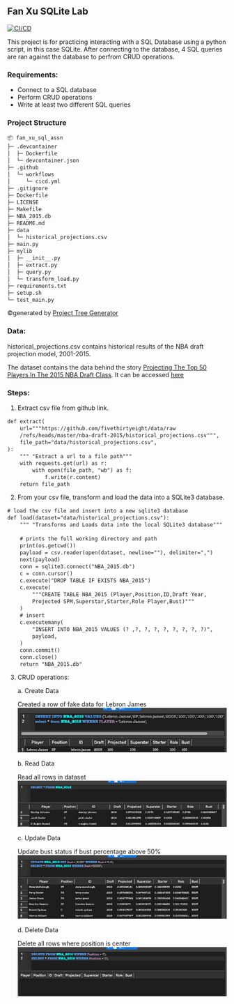 ## Fan Xu SQLite Lab

[![CI/CD](https://github.com/nogibjj/fan_xu_sql_assn/actions/workflows/cicd.yml/badge.svg)](https://github.com/nogibjj/fan_xu_sql_assn/actions/workflows/cicd.yml)

This project is for practicing interacting with a SQL Database using a python script, in this case SQLite. After connecting to the database, 4 SQL queries are ran against the database to perfrom CRUD operations. 

### Requirements:

- Connect to a SQL database
- Perform CRUD operations
- Write at least two different SQL queries

### Project Structure

```
📦 fan_xu_sql_assn
├─ .devcontainer
│  ├─ Dockerfile
│  └─ devcontainer.json
├─ .github
│  └─ workflows
│     └─ cicd.yml
├─ .gitignore
├─ Dockerfile
├─ LICENSE
├─ Makefile
├─ NBA_2015.db
├─ README.md
├─ data
│  └─ historical_projections.csv
├─ main.py
├─ mylib
│  ├─ __init__.py
│  ├─ extract.py
│  ├─ query.py
│  └─ transform_load.py
├─ requirements.txt
├─ setup.sh
└─ test_main.py
```
©generated by [Project Tree Generator](https://woochanleee.github.io/project-tree-generator)


### Data:

historical_projections.csv contains historical results of the NBA draft projection model, 2001-2015.

The dataset contains the data behind the story [Projecting The Top 50 Players In The 2015 NBA Draft Class](http://fivethirtyeight.com/features/projecting-the-top-50-players-in-the-2015-nba-draft-class/). It can be accessed [here](https://github.com/fivethirtyeight/data/tree/master/nba-draft-2015)

### Steps:

1. Extract csv file from github link.

```
def extract(
    url="""https://github.com/fivethirtyeight/data/raw
    /refs/heads/master/nba-draft-2015/historical_projections.csv""",
    file_path="data/historical_projections.csv",
):
    """ "Extract a url to a file path"""
    with requests.get(url) as r:
        with open(file_path, "wb") as f:
            f.write(r.content)
    return file_path
```

2. From your csv file, transform and load the data into a SQLite3 database.

```
# load the csv file and insert into a new sqlite3 database
def load(dataset="data/historical_projections.csv"):
    """ "Transforms and Loads data into the local SQLite3 database"""

    # prints the full working directory and path
    print(os.getcwd())
    payload = csv.reader(open(dataset, newline=""), delimiter=",")
    next(payload)
    conn = sqlite3.connect("NBA_2015.db")
    c = conn.cursor()
    c.execute("DROP TABLE IF EXISTS NBA_2015")
    c.execute(
        """CREATE TABLE NBA_2015 (Player,Position,ID,Draft Year,
        Projected SPM,Superstar,Starter,Role Player,Bust)"""
    )
    # insert
    c.executemany(
        "INSERT INTO NBA_2015 VALUES (? ,?, ?, ?, ?, ?, ?, ?, ?)",
        payload,
    )
    conn.commit()
    conn.close()
    return "NBA_2015.db"
```

3. CRUD operations:

    a. Create Data

    Created a row of fake data for Lebron James
        ![create](images/create.png)

    b. Read Data

    Read all rows in dataset
        ![read](images/read.png)

    c. Update Data

    Update bust status if bust percentage above 50%
        ![update](images/update.png)

    d. Delete Data

    Delete all rows where position is center
        ![delete](images/delete.png)